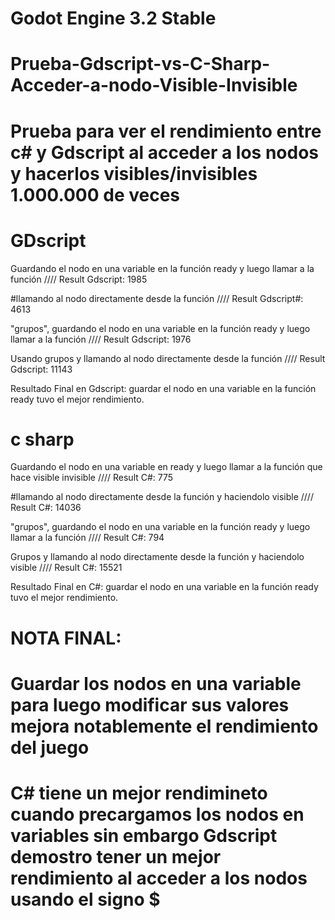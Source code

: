 # Godot Engine 3.2 Stable
# Prueba-Gdscript-vs-C-Sharp-Acceder-a-nodo-Visible-Invisible
# Prueba para ver el rendimiento entre c# y Gdscript al acceder a los nodos y hacerlos visibles/invisibles 1.000.000 de veces 


# GDscript 
Guardando el nodo en una variable en la función ready y luego llamar a la función ////   Result Gdscript: 1985


#llamando al nodo directamente desde la función ////   Result Gdscript#: 4613


"grupos", guardando el nodo en una variable en la función ready y luego llamar a la función ////   Result Gdscript: 1976


Usando grupos y llamando al nodo directamente desde la función ////   Result Gdscript: 11143

Resultado Final en Gdscript: guardar el nodo en una variable en la función ready tuvo el mejor rendimiento.

# c sharp
Guardando el nodo en una variable en ready y luego llamar a la función que hace visible invisible ////   Result C#: 775

#llamando al nodo directamente desde la función y haciendolo visible ////   Result C#: 14036

"grupos", guardando el nodo en una variable en la función ready y luego llamar a la función ////   Result C#: 794

Grupos y llamando al nodo directamente desde la función y haciendolo visible ////   Result C#: 15521

Resultado Final en C#: guardar el nodo en una variable en la función ready tuvo el mejor rendimiento.


# NOTA FINAL:
# Guardar los nodos en una variable para luego modificar sus valores mejora notablemente el rendimiento del juego
# C# tiene un mejor rendimineto cuando precargamos los nodos en variables sin embargo Gdscript demostro tener un mejor rendimiento al acceder a los nodos usando el signo $








